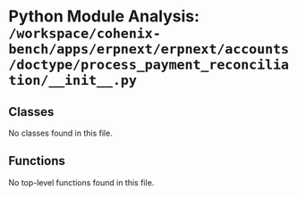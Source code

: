 # Python Module Analysis: `/workspace/cohenix-bench/apps/erpnext/erpnext/accounts/doctype/process_payment_reconciliation/__init__.py`

## Classes

No classes found in this file.


## Functions

No top-level functions found in this file.
